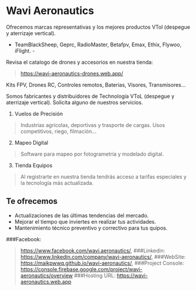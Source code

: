 # Wavi Aeronautics

Ofrecemos marcas representativas y los mejores productos VTol (despegue y aterrizaje vertical). 
- TeamBlackSheep, Geprc, RadioMaster, Betafpv, Emax, Ethix, Flywoo, iFlight. -

Revisa el catalogo de drones y accesorios en nuestra tienda: 
> https://wavi-aeronautics-drones.web.app/

Kits FPV, Drones RC, Controles remotos, Baterias, Visores, Transmisores...

Somos fabricantes y distribuidores de Technología VToL (despegue y aterrizaje vertical). 
Solicita alguno de nuestros servicios.

1. Vuelos de Precisión
> Industrias agrícolas, deportivas y trasporte de cargas. Usos competitivos, riego, filmación…
2. Mapeo Digital
> Software para mapeo por fotogrametría y modelado digital.
3. Tienda Equipos
> Al registrarte en nuestra tienda tendrás acceso a tarifas especiales y la tecnología más actualizada.

## Te ofrecemos

- Actualizaciones de las últimas tendencias del mercado.
- Mejorar el tiempo que inviertes en realizar tus actividades.
- Mantenimiento técnico preventivo y correctivo para tus quipos.


###Facebook: 
> https://www.facebook.com/wavi.aeronautics/,
###Linkedin: 
> https://www.linkedin.com/company/wavi-aeronautics/,
###WebSite: 
> https://maikpwwq.github.io/wavi-aeronautics/,
###Project Console: 
> https://console.firebase.google.com/project/wavi-aeronautics/overview
###Hosting URL: 
> https://wavi-aeronautics.web.app
